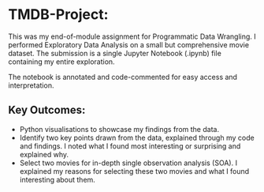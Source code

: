 # TMDB-Project:

This was my end-of-module assignment for Programmatic Data Wrangling. I performed Exploratory Data Analysis on a small but comprehensive movie dataset. The submission is a single Jupyter Notebook (.ipynb) file containing my entire exploration.

The notebook is annotated and code-commented for easy access and interpretation.

## Key Outcomes:

- Python visualisations to showcase my findings from the data.
- Identify two key points drawn from the data, explained through my code and findings. I noted what I found most interesting or surprising and explained why.
- Select two movies for in-depth single observation analysis (SOA). I explained my reasons for selecting these two movies and what I found interesting about them.
